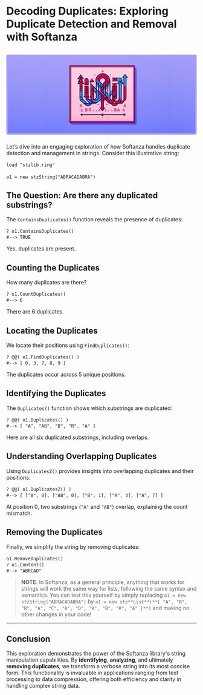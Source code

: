 # Decoding Duplicates: Exploring Duplicate Detection and Removal with Softanza
![Manging Duplicates in Softanza, by Microsoft Image Create AI](../images/stzstring-duplicates.jpg)
---

Let’s dive into an engaging exploration of how Softanza handles duplicate detection and management in strings. Consider this illustrative string:

```ring
load "stzlib.ring"

o1 = new stzString("ABRACADABRA")
```

## The Question: Are there any duplicated substrings?

The `ContainsDuplicates()` function reveals the presence of duplicates:

```ring
? o1.ContainsDuplicates()
#--> TRUE
```

Yes, duplicates are present.

## Counting the Duplicates

How many duplicates are there?

```ring
? o1.CountDuplicates()
#--> 6
```

There are 6 duplicates.

## Locating the Duplicates

We locate their positions using `FindDuplicates()`:

```ring
? @@( o1.FindDuplicates() )
#--> [ 0, 3, 7, 8, 9 ]
```

The duplicates occur across 5 unique positions.

## Identifying the Duplicates

The `Duplicates()` function shows which substrings are duplicated:

```ring
? @@( o1.Duplicates() )
#--> [ "A", "AB", "B", "R", "A" ]
```

Here are all six duplicated substrings, including overlaps.

## Understanding Overlapping Duplicates

Using `DuplicatesZ()` provides insights into overlapping duplicates and their positions:

```ring
? @@( o1.DuplicatesZ() )
#--> [ ["A", 0], ["AB", 0], ["B", 1], ["R", 3], ["A", 7] ]
```

At position 0, two substrings (`"A"` and `"AB"`) overlap, explaining the count mismatch.

## Removing the Duplicates

Finally, we simplify the string by removing duplicates:

```ring
o1.RemoveDuplicates()
? o1.Content()
#--> "ABRCAD"
```

>**NOTE**: In Softanza, as a general principle, anything that works for strings will work the same way for lists, following the same syntax and semantics. You can test this yourself by simply replacing `o1 = new stzString("ABRACADABRA")` by `o1 = new stz**List**(**[ "A", "B", "R", "A", "C", "A", "D", "A", "B", "R", "A" ]**)` and making no other changes in your code!
---

## Conclusion

This exploration demonstrates the power of the Softanza library's string manipulation capabilities. By **identifying**, **analyzing**, and ultimately **removing duplicates**, we transform a verbose string into its most concise form. This functionality is invaluable in applications ranging from text processing to data compression, offering both efficiency and clarity in handling complex string data.


